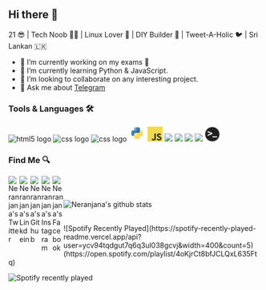 ## Hi there 👋

21 😎 | Tech Noob 👨‍💻  | Linux Lover 🐧 | DIY Builder 🤖 | Tweet-A-Holic 🐦 | Sri Lankan 🇱🇰

- 🔭 I’m currently working on my exams 🤒 
- 🌱 I’m currently learning Python & JavaScript.
- 👯 I’m looking to collaborate on any interesting project.
- 💬 Ask me about [Telegram](https://telegram)
<!--
- 🤔 I’m looking for help with ...
- 📫 How to reach me: ...
- 😄 Pronouns: ...
- ⚡ Fun fact: ...
-->

### Tools & Languages 🛠

<in><img src="https://img.icons8.com/color/2x/html-5.png" alt="html5 logo" width="34"></in>
<in><img src="https://img.icons8.com/color/48/000000/css3.png" alt="css logo" width="34"></in>
<in><img src="https://img.icons8.com/color/48/000000/bootstrap.png" alt="css logo" width="34"></in>
<in><img height="34" src="https://raw.githubusercontent.com/github/explore/80688e429a7d4ef2fca1e82350fe8e3517d3494d/topics/python/python.png"></in>
<in><img height="30" src="https://raw.githubusercontent.com/github/explore/80688e429a7d4ef2fca1e82350fe8e3517d3494d/topics/javascript/javascript.png"></in>
<in><img height="30" src="https://img.icons8.com/fluent/48/000000/visual-studio-code-2019.png"></in>
<in><img height="30" src="https://img.icons8.com/color/48/000000/heroku.png"></in>
<in><img height="30" src="https://img.icons8.com/color/48/000000/google-cloud-platform.png"></in>
<in><img height="34" src="https://img.icons8.com/color/50/000000/git.png"></in>
<in><img height="30" src="https://raw.githubusercontent.com/github/explore/80688e429a7d4ef2fca1e82350fe8e3517d3494d/topics/terminal/terminal.png"></in>

### Find Me 🔍

  <a href="https://twitter.com/NandiyaLive">
  <img align="left" alt="Neranjana's Twitter" width="22px" src="https://cdn.jsdelivr.net/npm/simple-icons@v3/icons/twitter.svg" />
</a>
<a href="https://linkedin.com/in/NeranjanaPrasad">
  <img align="left" alt="Neranjana's Linkdein" width="22px" src="https://cdn.jsdelivr.net/npm/simple-icons@v3/icons/linkedin.svg" />
</a>
<a href="https://github.com/NandiyaLive">
  <img align="left" alt="Neranjana's Github" width="22px" src="https://cdn.jsdelivr.net/npm/simple-icons@v3/icons/github.svg" />
</a>
<a href="https://instagram.com/NandiyaLive">
  <img align="left" alt="Neranjana's Instagram" width="22px" src="https://cdn.jsdelivr.net/npm/simple-icons@v3/icons/instagram.svg" />
</a>
<a href="https://www.facebook.com/NandiyaLive">
  <img align="left" alt="Neranjana's Facebook" width="22px" src="https://cdn.jsdelivr.net/npm/simple-icons@v3/icons/facebook.svg" />
</a>
<br><br>

![Neranjana's github stats](https://github-readme-stats.vercel.app/api?username=nandiyalive&show_icons=true&theme=dark)

<br>
![Spotify Recently Played](https://spotify-recently-played-readme.vercel.app/api?user=ycv94tqdgut7q6q3ul038gcvj&width=400&count=5)(https://open.spotify.com/playlist/4oKjrCt8bfJCLQxL635Ftq)

![Spotify recently played](https://spotify-recently-played-readme.vercel.app/api?user=ycv94tqdgut7q6q3ul038gcvj&width=600)

